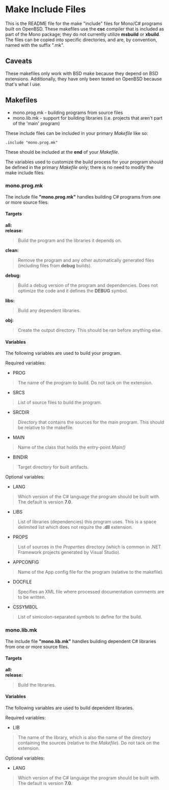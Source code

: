 # Make Include Files

This is the README file for the make "include" files for Mono/C# programs
built on OpenBSD.
These makefiles use the **csc** compiler that is included as part of
the Mono package; they do not currently utilize **msbuild** or **xbuild**.
The files can be copied into specific directories, and are, by convention,
named with the suffix ".mk".

## Caveats

These makefiles only work with BSD make because they depend on BSD
extensions.
Additionally, they have only been tested on OpenBSD because that's
what I use.

## Makefiles

* mono.prog.mk		- building programs from source files
* mono.lib.mk		- support for building libraries (i.e. projects that aren't part of the 'main' program)

These include files can be included in your primary *Makefile*
like so:

	.include "mono.prog.mk"

These should be included at the **end** of your *Makefile*.

The variables used to customize the build process for
your program should be defined in the primary *Makefile* only;
there is no need to modify the make include files.

### mono.prog.mk

The include file **"mono.prog.mk"** handles building C# programs
from one or more source files.

#### Targets

**all:**  
**release:**

> Build the program and the libraries it depends on.

**clean:**

> Remove the program and any other automatically generated files
> (including files from **debug** builds).

**debug:**

> Build a debug version of the program and dependencies. Does
> not optimize the code and it defines the **DEBUG** symbol.

**libs:**

> Build any dependent libraries.

**obj:**

> Create the output directory. This should be ran before anything else.

#### Variables

The following variables are used to build your program.

Required variables:

* PROG

> The name of the program to build. Do not tack on the extension.

* SRCS

> List of source files to build the program.

* SRCDIR

> Directory that contains the sources for the main program.
> This should be relative to the makefile.

* MAIN

> Name of the class that holds the entry-point *Main()*

* BINDIR

> Target directory for built artifacts.

Optional variables:

* LANG

> Which version of the C# language the program should be built
> with. The default is version **7.0**.

* LIBS

> List of libraries (dependencies) this program uses. This is a
> space delimited list which does not require the **.dll**
> extension.

* PROPS

> List of sources in the *Properties* directory (which is
> common in .NET Framework projects generated by Visual Studio).

* APPCONFIG

> Name of the App config file for the program (relative to the
> makefile).

* DOCFILE

> Specifies an XML file where processed documentation comments are to
> be written.

* CSSYMBOL

> List of simicolon-separated symbols to define for the build.

### mono.lib.mk

The include file **"mono.lib.mk"** handles building dependent C#
libraries from one or more source files.

#### Targets

**all:**  
**release:**

> Build the libraries.

#### Variables

The following variables are used to build dependent libraries.

Required variables:

* LIB

> The name of the library, which is also the name of the directory
> containing the sources (relative to the *Makefile*).
> Do not tack on the extension.

Optional variables:

* LANG

> Which version of the C# language the program should be built
> with. The default is version **7.0**.

